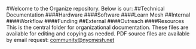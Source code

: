 #Welcome to the Organize repository. Below is our:
##Technical Documentation
####Hardware 
####Software
####Learn Mesh
##Internal
####Workflow
####Funding
##External
####Outreach
####Resources
This is the central folder for organizational documentation. These files are available for editing and copying as needed. PDF source files are available by email request: community@nycmesh.net
